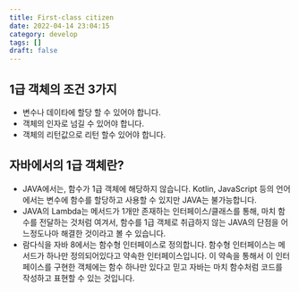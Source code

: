 ```yaml
---
title: First-class citizen
date: 2022-04-14 23:04:15
category: develop
tags: []
draft: false
---
```


## 1급 객체의 조건 3가지

- 변수나 데이타에 할당 할 수 있어야 합니다.
- 객체의 인자로 넘길 수 있어야 합니다.
- 객체의 리턴값으로 리턴 할수 있어야 합니다.
 
## 자바에서의 1급 객체란?

- JAVA에서는, 함수가 1급 객체에 해당하지 않습니다. Kotlin, JavaScript 등의 언어에서는 변수에 함수를 할당하고 사용할 수 있지만 JAVA는 불가능합니다.
- JAVA의 Lambda는 메서드가 1개만 존재하는 인터페이스/클래스를 통해, 마치 함수를 전달하는 것처럼 여겨서, 함수를 1급 객체로 취급하지 않는 JAVA의 단점을 어느정도나마 해결한 것이라고 볼 수 있습니다.
- 람다식을 자바 8에서는 함수형 인터페이스로 정의합니다. 함수형 인터페이스는 메서드가 하나만 정의되어있다고 약속한 인터페이스입니다. 이 약속을 통해서 이 인터페이스를 구현한 객체에는 함수 하나만 있다고 믿고 자바는 마치 함수처럼 코드를 작성하고 표현할 수 있는 것입니다.